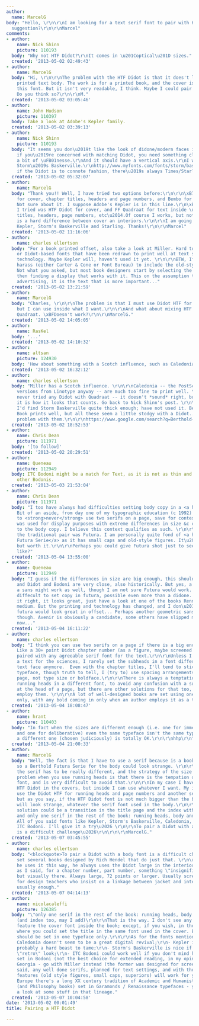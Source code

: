 ```yaml
---
author:
  name: MarcelG
body: "Hello, \r\n\r\nI am looking for a text serif font to pair with HTF Didot. Any
  suggestion?\r\n\r\nMarcel"
comments:
- author:
    name: Nick Shinn
    picture: 110193
  body: "Why not HTF Didot?\r\nIt comes in \u201Coptical\u201D sizes."
  created: '2013-05-02 02:49:43'
- author:
    name: MarcelG
  body: "Hi, \r\n\r\nThe problem with the HTF Didot is that it does't looks fine in
    printed text body. The work is for a printed book, and the cover is designed in
    this font. But it isn't very readable, I think. Maybe I could pair it with Quadraat.
    Do you think so?\r\n\r\nM."
  created: '2013-05-02 03:05:46'
- author:
    name: John Hudson
    picture: 110397
  body: Take a look at Adobe's Kepler family.
  created: '2013-05-02 03:39:13'
- author:
    name: Nick Shinn
    picture: 110193
  body: "It seems you don\u2019t like the look of didone/modern faces in book text.\r\nBut
    if you\u2019re concerned with matching Didot, you need something classic with
    a bit of \uFB01nesse.\r\nAnd it should have a vertical axis.\r\nI would recommend
    Storm\u2019s Baskerville.\r\nhttp://www.myfonts.com/fonts/storm/baskerville-original-pro/\r\n\r\nAlternatively,
    if the Didot is to connote fashion, there\u2019s always Times/Starling.\r\nhttp://www.fontbureau.com/fonts/starling/"
  created: '2013-05-02 05:32:07'
- author:
    name: MarcelG
  body: "Thank you!! Well, I have tried two options before:\r\n\r\n\xB7 HTF Didot
    for cover, chapter titles, headers and page numbers, and Bembo for body text.
    Not sure about it. I suppose Adobe's Kepler is in this line.\r\n\xB7 Other option
    I tried was HTF Didot for cover, and FF Quadraat for text inside \u2014Chapter
    titles, headers, page numbers, etc\u2014.Of course I works, but not sure if there
    is a hard difference between cover an interiors.\r\n\r\nI am going to try Adobe
    Kepler, Storm's Baskerville and Starling. Thanks!\r\n\r\nMarcel"
  created: '2013-05-02 11:16:06'
- author:
    name: charles ellertson
  body: "For a book printed offset, also take a look at Miller. Hard to find any Walbaum
    or Didot-based fonts that have been redrawn to print well at text size with current
    technology. Maybe Kepler will, haven't used it yet. \r\n\r\nBTW, If you get Miller,
    harass (either Carter & Cone or Font Bureau) to include the old-style numbers.\r\n\r\nEdit:
    Not what you asked, but most book designers start by selecting the text font,
    then finding a display that works with it. This on the assumption that unlike
    advertising, it is the text that is more important..."
  created: '2013-05-02 13:21:59'
- author:
    name: MarcelG
  body: "Charles, \r\n\r\nThe problem is that I must use Didot HTF for the covers,
    but I can use inside what I want.\r\n\r\nAnd what about mixing HTF Didot and FF
    Quadraat. \xBFDoesn't work?\r\n\r\nMarcelG."
  created: '2013-05-02 14:05:05'
- author:
    name: RasKel
  body: '...'
  created: '2013-05-02 14:10:32'
- author:
    name: altsan
    picture: 124930
  body: 'How about something with a Scotch influence, such as Caledonia or Georgia?  '
  created: '2013-05-02 16:32:12'
- author:
    name: charles ellertson
  body: "Miller has a Scotch influence. \r\n\r\nCaledonia -- the PostScript/OpenType
    versions from Linotype anyway -- are much too fine to print well. \r\n\r\nI've
    never tried any Didot with Quadraat -- it doesn't *sound* right, but of course,
    it is how it looks that counts. Go back to Nick Shinn's post. \r\n\r\nNot sure
    I'd find Storm Baskerville quite thick enough; have not used it. Berthold's Baskerville
    Book prints well, but all these seem a little stodgy with a Didot... That's the
    problem with them.\r\n\r\nhttps://www.google.com/search?q=Berthold+Baskerville+book&source=lnms&tbm=isch&sa=X&ei=4aaCUZ-cOYei8ASA1oFI&ved=0CAcQ_AUoAQ&biw=805&bih=495"
  created: '2013-05-02 18:52:53'
- author:
    name: Chris Dean
    picture: 111971
  body: '[to follow]'
  created: '2013-05-02 20:29:51'
- author:
    name: Queneau
    picture: 112949
  body: ITC Bodoni might be a match for Text, as it is not as thin and spiky as most
    other Bodonis.
  created: '2013-05-03 21:53:04'
- author:
    name: Chris Dean
    picture: 111971
  body: "I too have always had difficulties setting body copy in a <a href=\"http://en.wikipedia.org/wiki/Didot_(typeface)\">Didone</a>.
    Bit of an aside, from day one of my typographic education (c 1992) we were instructed
    to <strong>never</strong> use two serifs on a page, save for contexts when one
    was used for display purposes with extreme differences in size &c compared to
    to the body copy. I believe this context qualifies as such. \r\n\r\nIn those days,
    the traditional pair was Futura. I am personally quite fond of <a href=\"http://berthold.forest.net/bq_library/090200000.html\">Berthold
    Futura Serie</a> as it has small caps and old-style figures. It\u2019s pricey,
    but worth it.\r\n\r\nPerhaps you could give Futura shot just to see what it looks
    like?"
  created: '2013-05-04 13:55:00'
- author:
    name: Queneau
    picture: 112949
  body: "I guess if the differences in size are big enough, this should be no problem,
    and Didot and Bodoni are very close, also historically. But yes, a match with
    a sans might work as well, though I am not sure Futura would work. It is very
    diffecult to set copy in futura, possible even more than a didone. If you get
    it right, it looks great, just have a look at one of the books Renner set in Futura
    medium. But the printing and technology has changed, and I don\u2019t know if
    futura would look great in offset... Perhaps another geometric sans would work
    though. Avenir is obviously a candidate, some others have slipped my mind right
    now..."
  created: '2013-05-04 16:11:22'
- author:
    name: charles ellertson
  body: "I think you can use two serifs on a page if there is a big enough size difference.
    Like a 30+ point Didot chapter number (as a figure, maybe screened back, whatever)
    paired with any agreeable serif font for the text.\r\n\r\nUnless I'm designing
    a text for the sciences, I rarely set the subheads in a font different from the
    text face anymore.  Even with the chapter titles, I'll tend to stick to the same
    typeface, though truth to tell, I (try to) use spacing arrangements to frame the
    page, not type size or boldface.\r\n\r\nThere is always a temptation to set the
    running heads in a different font, to avoid any confusion with a subhead falling
    at the head of a page, but there are other solutions for that too, and I usually
    employ them. \r\n\r\nA lot of well-designed books are set using one type family
    only, with any bold coming in only when an author employs it as a textual device.\r\n\r\nFWIW"
  created: '2013-05-04 18:08:47'
- author:
    name: hrant
    picture: 110403
  body: "In fact when the sizes are different enough (i.e. one for immersive reading
    and one for deliberative) even the same typeface isn't the same typeface! So using
    a different one (chosen judiciously) is totally OK.\r\n\r\nhhp\r\n"
  created: '2013-05-04 21:00:33'
- author:
    name: MarcelG
  body: "Well, the fact is that I have to use a serif because is a book on philosophy,
    so a Berthold Futura Serie for the body could look strange. \r\n\r\nAs you say
    the serif has to be really different, and the strategy of the size is there. The
    problem when you use running heads is that there is the tempation of using a different
    font, and is very difficult to avoid that.\r\n\r\nIn my case I have to use an
    HTF Didot in the covers, but inside I can use whatever I want. My idea was to
    use the Didot HTF for running heads and page numbers and another serif for body,
    but as you say, if the HTF Didot font is not much bigger than the body font, maybe
    will look strange, whatever the serif font used in the body.\r\n\r\nMaybe the
    solution could be a transition in the title page and the index with the HTF Didot
    and only one serif in the rest of the book: running heads, body and page numbers.
    All of you said fonts like Kepler, Storm's Baskerville, Caledonia, Georgia and
    ITC Bodoni. I'll give it a try\u2026 \r\n\r\nTo pair a Didot with a body font
    is a difficult challenge\u2026\r\n\r\n\r\nMarcelG."
  created: '2013-05-07 03:45:55'
- author:
    name: charles ellertson
  body: "<blockquote>To pair a Didot with a body font is a difficult challenge\u2026</blockquote>\r\n\r\nI've
    set several books designed by Rich Hendel that do just that. \r\n\r\nhttp://www.amazon.com/Book-Design-Mr-Richard-Hendel/dp/0300075707\r\n\r\nWhen
    he uses it this way, he always uses the Didot large in the interior -- again,
    as I said, for a chapter number, part number, something \"insignificant\" textually,
    but visually there. Always large, 72 points or larger. Usually screened back.\r\n\r\nEven
    for design teachers who insist on a linkage between jacket and interior, that's
    usually enough."
  created: '2013-05-07 04:14:13'
- author:
    name: nicolacaleffi
    picture: 126385
  body: "\"only one serif in the rest of the book: running heads, body and page numbers\".
    (and index too, may I add)\r\n\r\nThat is the way. I don't see any necessity to
    feature the cover font inside the book; except, if you wish, in the title-page,
    where you could set the title in the same font used in the cover. Everything else
    should be set in one typeface only.\r\n\r\nAs for the fonts mentioned:\r\n- (New)
    Caledonia doesn't seem to be a great digital revival;\r\n- Kepler is great but
    probably a hard beast to tame;\r\n- Storm's Baskerville is nice if you want a
    \"retro\" look;\r\n- ITC Bodoni could work well if you don't mind having a book
    set in Bodoni (not the best choice for extended reading, in my opinion);\r\n-
    Georgia - go with Miller instead (the former was designed for screen reading).\r\n\r\nThat
    said, any well done serifs, planned for text settings, and with the appropriate
    features (old style figures, small caps, superiors) will work for your book. In
    Europe there's a long XX century tradition of Academic and Humanistic literature
    (and Philosophy books) set in Garamonds / Renaissance typefaces - you could have
    a look at some stuff in that lineage."
  created: '2013-05-07 10:04:58'
date: '2013-05-02 00:01:49'
title: Pairing a HTF Didot

---
```


